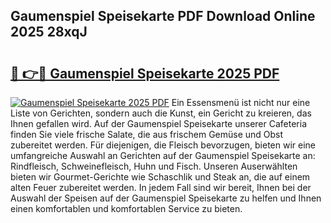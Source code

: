 ## Gaumenspiel Speisekarte PDF Download Online 2025 28xqJ

# <h2><a href="http://gcaoafc.nevu.top/?p=Gaumenspiel+Speisekarte">🔗 👉🔴 Gaumenspiel Speisekarte 2025 PDF</a></h2>

[![Gaumenspiel Speisekarte 2025 PDF](https://i.imgur.com/dBaPXMq.png)](http://gcaoafc.nevu.top/?p=Gaumenspiel+Speisekarte)
Ein Essensmenü ist nicht nur eine Liste von Gerichten, sondern auch die Kunst, ein Gericht zu kreieren, das Ihnen gefallen wird. Auf der Gaumenspiel Speisekarte unserer Cafeteria finden Sie viele frische Salate, die aus frischem Gemüse und Obst zubereitet werden. Für diejenigen, die Fleisch bevorzugen, bieten wir eine umfangreiche Auswahl an Gerichten auf der Gaumenspiel Speisekarte an: Rindfleisch, Schweinefleisch, Huhn und Fisch. Unseren Auserwählten bieten wir Gourmet-Gerichte wie Schaschlik und Steak an, die auf einem alten Feuer zubereitet werden. In jedem Fall sind wir bereit, Ihnen bei der Auswahl der Speisen auf der Gaumenspiel Speisekarte zu helfen und Ihnen einen komfortablen und komfortablen Service zu bieten.
